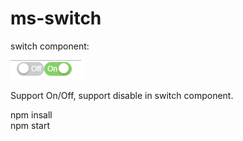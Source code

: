 # ms-switch

switch component:

![image](https://github.com/xdyang1986/readmeImage/blob/master/ms-switch-on-off.png)

Support On/Off, support disable in switch component.


npm insall  
npm start
